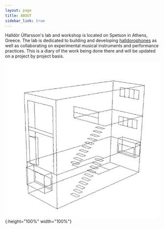 ```yaml
---
layout: page
title: ABOUT
sidebar_link: true
---
```

Halldór Úlfarsson's lab and workshop is located on Spetson in Athens, Greece. The lab is dedicated to building and developing [halldorophones](http://www.halldorophone.info/about) as well as collaborating on experimental musical instruments and performance practices. This is a diary of the work being done there and will be updated on a project by project basis.

![tis grand!](/img/spetsfloors.jpg){:height="100%" width="100%"}
